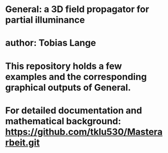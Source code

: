 # General: a 3D field propagator for partial illuminance
# author: Tobias Lange

# This repository holds a few examples and the corresponding graphical outputs of General.
# For detailed documentation and mathematical background: https://github.com/tklu530/Masterarbeit.git
#
